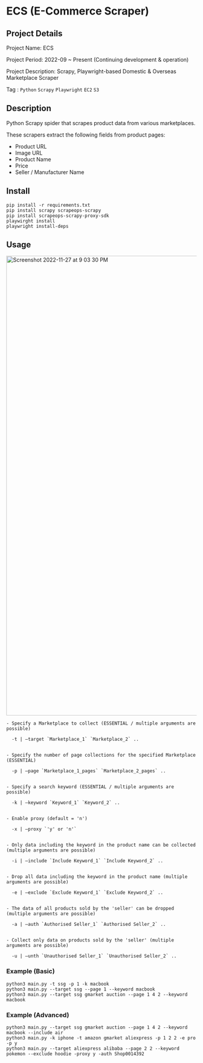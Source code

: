 # ECS (E-Commerce Scraper)

## Project Details

Project Name: ECS

Project Period: 2022-09 ~ Present (Continuing development & operation)

Project Description: Scrapy, Playwright-based Domestic & Overseas Marketplace Scraper

Tag : `Python` `Scrapy` `Playwright` `EC2` `S3`

## Description
Python Scrapy spider that scrapes product data from various marketplaces.

These scrapers extract the following fields from product pages:

- Product URL
- Image URL
- Product Name
- Price
- Seller / Manufacturer Name

## Install
```
pip install -r requirements.txt
pip install scrapy scrapeops-scrapy
pip install scrapeops-scrapy-proxy-sdk
playwirght install
playwright install-deps
```


## Usage

<img width="1217" alt="Screenshot 2022-11-27 at 9 03 30 PM" src="https://user-images.githubusercontent.com/24248797/204138676-63635c3a-48cc-4b71-89b1-8bf116ee80e6.png">

```
- Specify a Marketplace to collect (ESSENTIAL / multiple arguments are possible)

  -t | —target `Marketplace_1` `Marketplace_2` ..
  

- Specify the number of page collections for the specified Marketplace (ESSENTIAL)

  -p | —page `Marketplace_1_pages` `Marketplace_2_pages` ..
  

- Specify a search keyword (ESSENTIAL / multiple arguments are possible)

  -k | —keyword `Keyword_1` `Keyword_2` ..
  

- Enable proxy (default = 'n')

  -x | —proxy `'y' or 'n'`


- Only data including the keyword in the product name can be collected (multiple arguments are possible)

  -i | —include `Include Keyword_1` `Include Keyword_2` ..


- Drop all data including the keyword in the product name (multiple arguments are possible)

  -e | —exclude `Exclude Keyword_1` `Exclude Keyword_2` ..


- The data of all products sold by the 'seller' can be dropped (multiple arguments are possible)

  -a | —auth `Authorised Seller_1` `Authorised Seller_2` ..


- Collect only data on products sold by the 'seller' (multiple arguments are possible)

  -u | —unth `Unauthorised Seller_1` `Unauthorised Seller_2` ..
```

### Example (Basic)
```
python3 main.py -t ssg -p 1 -k macbook
python3 main.py --target ssg --page 1 --keyword macbook
python3 main.py --target ssg gmarket auction --page 1 4 2 --keyword macbook
```

### Example (Advanced)
```
python3 main.py --target ssg gmarket auction --page 1 4 2 --keyword macbook --include air
python3 main.py -k iphone -t amazon gmarket aliexpress -p 1 2 2 -e pro -p y
python3 main.py --target aliexpress alibaba --page 2 2 --keyword pokemon --exclude hoodie -proxy y -auth Shop0014392 
```

